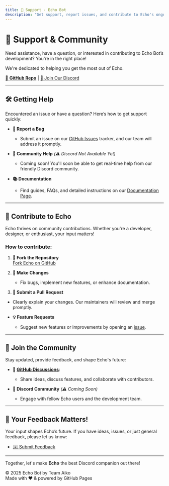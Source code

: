 ```yaml
---
title: 💬 Support - Echo Bot
description: "Get support, report issues, and contribute to Echo's ongoing development."
---
```


# 💬 **Support & Community**

Need assistance, have a question, or interested in contributing to Echo Bot’s development? You're in the right place!

We're dedicated to helping you get the most out of Echo.

[🐙 **GitHub Repo**](https://github.com/Team-Aiko/Echo) | [🎉 Join Our Discord](https://discord.gg/yourserverinvite)

---

## 🛠️ **Getting Help**

Encountered an issue or have a question? Here’s how to get support quickly:

- **🐞 Report a Bug**
  - Submit an issue on our [GitHub Issues](https://github.com/Team-Aiko/Echo/issues) tracker, and our team will address it promptly.

- **💬 Community Help** *(⚠️ Discord Not Available Yet)*  
  - Coming soon! You'll soon be able to get real-time help from our friendly Discord community.

- **📚 Documentation**
  - Find guides, FAQs, and detailed instructions on our [Documentation Page](https://team-aiko.github.io/Echo/docs).

---

## 🤝 **Contribute to Echo**

Echo thrives on community contributions. Whether you're a developer, designer, or enthusiast, your input matters!

### How to contribute:
1. **🍴 Fork the Repository**  
   [Fork Echo on GitHub](https://github.com/Team-Aiko/Echo/fork)

2. **🔧 Make Changes**
   - Fix bugs, implement new features, or enhance documentation.

3. **📨 Submit a Pull Request**
  - Clearly explain your changes. Our maintainers will review and merge promptly.

- **💡 Feature Requests**
  - Suggest new features or improvements by opening an [issue](https://github.com/Team-Aiko/Echo/issues).

---

## 🌟 **Join the Community**

Stay updated, provide feedback, and shape Echo's future:

- **🐙 [GitHub Discussions](https://github.com/Team-Aiko/Echo/discussions)**:
  - Share ideas, discuss features, and collaborate with contributors.

- **🎉 Discord Community** *(⚠️ Coming Soon)*
  - Engage with fellow Echo users and the development team.

---

## 🚀 **Your Feedback Matters!**

Your input shapes Echo’s future. If you have ideas, issues, or just general feedback, please let us know:

- [✉️ Submit Feedback](https://forms.gle/yourformlink)

---

Together, let's make **Echo** the best Discord companion out there!

© 2025 Echo Bot by Team Aiko  
Made with ❤️ & powered by GitHub Pages
